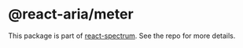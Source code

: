 # @react-aria/meter

This package is part of [react-spectrum](https://github.com/adobe-private/react-spectrum-v3). See the repo for more details.
